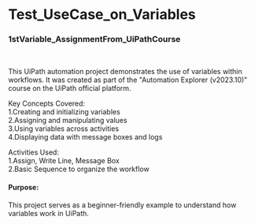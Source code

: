 # Test_UseCase_on_Variables
<h3>1stVariable_AssignmentFrom_UiPathCourse</h2>
<br>
<p>This UiPath automation project demonstrates the use of variables within workflows. It was created as part of the "Automation Explorer (v2023.10)" course on the UiPath official platform.

Key Concepts Covered:<br>
1.Creating and initializing variables<br>
2.Assigning and manipulating values<br>
3.Using variables across activities<br>
4.Displaying data with message boxes and logs<br>

Activities Used:<br>
1.Assign, Write Line, Message Box<br>
2.Basic Sequence to organize the workflow</p>
<h4>Purpose:</h4>
<p>This project serves as a beginner-friendly example to understand how variables work in UiPath.</p>
